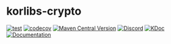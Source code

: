 # korlibs-crypto

<!-- BADGES -->
[![test](https://github.com/korlibs/korlibs-crypto/actions/workflows/TEST.yml/badge.svg)](https://github.com/korlibs/korlibs-crypto/actions/workflows/TEST.yml)
[![codecov](https://codecov.io/gh/korlibs/korlibs-crypto/graph/badge.svg)](https://codecov.io/gh/korlibs/korlibs-crypto)
[![Maven Central Version](https://img.shields.io/maven-central/v/com.soywiz/korlibs-crypto)](https://central.sonatype.com/artifact/com.soywiz/korlibs-crypto)
[![Discord](https://img.shields.io/discord/728582275884908604?logo=discord&label=Discord)](https://discord.korge.org/)
[![KDoc](https://img.shields.io/badge/docs-kdoc-blue)](https://korlibs.github.io/korlibs-crypto/)
[![Documentation](https://img.shields.io/badge/docs-documentation-purple)](https://docs.korge.org/crypto/)
<!-- /BADGES -->
